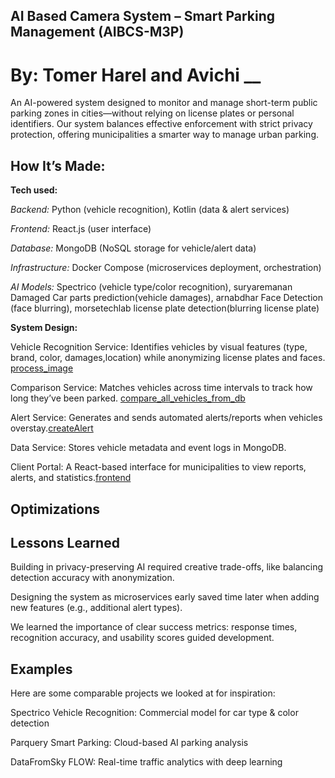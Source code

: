 ## AI Based Camera System – Smart Parking Management (AIBCS-M3P)

# By: Tomer Harel and Avichi \_\_

An AI-powered system designed to monitor and manage short-term public parking zones in cities—without relying on license plates or personal identifiers. Our system balances effective enforcement with strict privacy protection, offering municipalities a smarter way to manage urban parking.

## How It’s Made:

**Tech used:**

_Backend:_ Python (vehicle recognition), Kotlin (data & alert services)

_Frontend:_ React.js (user interface)

_Database:_ MongoDB (NoSQL storage for vehicle/alert data)

_Infrastructure:_ Docker Compose (microservices deployment, orchestration)

_AI Models:_ Spectrico (vehicle type/color recognition), suryaremanan Damaged Car parts prediction(vehicle damages), arnabdhar Face Detection (face blurring), morsetechlab license plate detection(blurring license plate)

**System Design:**

Vehicle Recognition Service: Identifies vehicles by visual features (type, brand, color, damages,location) while anonymizing license plates and faces. [process_image](https://github.com/Avichai98/AIBCS-M3p/blob/524f5670613a38405ee6bbc4a0045f468beb988d/backend/services/python-services/services/vehicle_processing_service.py#L106)

Comparison Service: Matches vehicles across time intervals to track how long they’ve been parked. [compare_all_vehicles_from_db](https://github.com/Avichai98/AIBCS-M3p/blob/524f5670613a38405ee6bbc4a0045f468beb988d/backend/services/python-services/services/vehicle_processing_service.py#L414)

Alert Service: Generates and sends automated alerts/reports when vehicles overstay.[createAlert](https://github.com/Avichai98/AIBCS-M3p/blob/524f5670613a38405ee6bbc4a0045f468beb988d/backend/services/kotlin-services/AlertService/src/main/kotlin/app/alertservice/services/AlertServiceImpl.kt#L31)

Data Service: Stores vehicle metadata and event logs in MongoDB.

Client Portal: A React-based interface for municipalities to view reports, alerts, and statistics.[frontend](https://github.com/Avichai98/AIBCS-M3p/tree/524f5670613a38405ee6bbc4a0045f468beb988d/frontend)

## Optimizations

## Lessons Learned

Building in privacy-preserving AI required creative trade-offs, like balancing detection accuracy with anonymization.

Designing the system as microservices early saved time later when adding new features (e.g., additional alert types).

We learned the importance of clear success metrics: response times, recognition accuracy, and usability scores guided development.

## Examples

Here are some comparable projects we looked at for inspiration:

Spectrico Vehicle Recognition: Commercial model for car type & color detection

Parquery Smart Parking: Cloud-based AI parking analysis

DataFromSky FLOW: Real-time traffic analytics with deep learning
